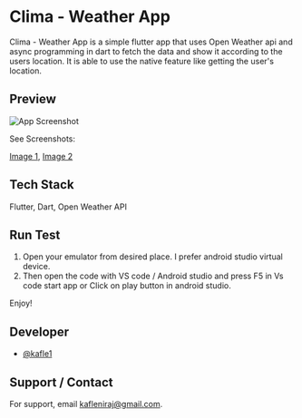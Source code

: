
# Clima - Weather App

Clima - Weather App is a simple flutter app that uses Open Weather api and async programming in dart to fetch the data and show it according to the users location. It is able to use the native feature like getting the user's location.

## Preview

![App Screenshot](https://i.ibb.co/r75ZRV3/Screenshot-1632644627.png)

See Screenshots:

[Image 1](https://i.ibb.co/r75ZRV3/Screenshot-1632644627.png), 
[Image 2](https://i.ibb.co/wg63SYY/Screenshot-1632644644.png)
  
## Tech Stack

Flutter, Dart, Open Weather API

  
## Run Test

1. Open your emulator from desired place. I prefer android studio virtual device.
2. Then open the code with VS code / Android studio and press F5 in Vs code start app or Click on play button in android studio.

 
 Enjoy!
  
## Developer

- [@kafle1](https://www.github.com/kafle1)

  
## Support / Contact

For support, email kafleniraj@gmail.com.

  
